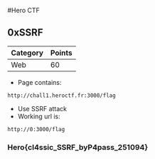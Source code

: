 #Hero CTF
## 0xSSRF

Category | Points 
--- | --- 
Web | 60

- Page contains:
```
http://chall1.heroctf.fr:3000/flag
```
- Use SSRF attack
- Working url is:
```
http://0:3000/flag
```

### Hero{cl4ssic_SSRF_byP4pass_251094}